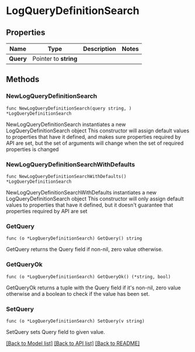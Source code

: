 # LogQueryDefinitionSearch

## Properties

Name | Type | Description | Notes
------------ | ------------- | ------------- | -------------
**Query** | Pointer to **string** |  | 

## Methods

### NewLogQueryDefinitionSearch

`func NewLogQueryDefinitionSearch(query string, ) *LogQueryDefinitionSearch`

NewLogQueryDefinitionSearch instantiates a new LogQueryDefinitionSearch object
This constructor will assign default values to properties that have it defined,
and makes sure properties required by API are set, but the set of arguments
will change when the set of required properties is changed

### NewLogQueryDefinitionSearchWithDefaults

`func NewLogQueryDefinitionSearchWithDefaults() *LogQueryDefinitionSearch`

NewLogQueryDefinitionSearchWithDefaults instantiates a new LogQueryDefinitionSearch object
This constructor will only assign default values to properties that have it defined,
but it doesn't guarantee that properties required by API are set

### GetQuery

`func (o *LogQueryDefinitionSearch) GetQuery() string`

GetQuery returns the Query field if non-nil, zero value otherwise.

### GetQueryOk

`func (o *LogQueryDefinitionSearch) GetQueryOk() (*string, bool)`

GetQueryOk returns a tuple with the Query field if it's non-nil, zero value otherwise
and a boolean to check if the value has been set.

### SetQuery

`func (o *LogQueryDefinitionSearch) SetQuery(v string)`

SetQuery sets Query field to given value.



[[Back to Model list]](../README.md#documentation-for-models) [[Back to API list]](../README.md#documentation-for-api-endpoints) [[Back to README]](../README.md)


